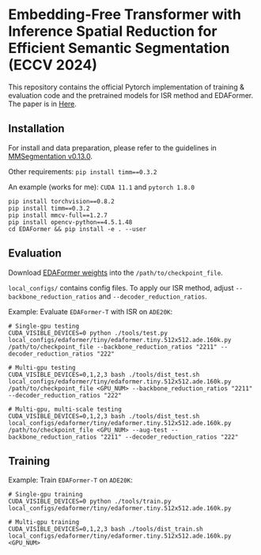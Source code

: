 # Embedding-Free Transformer with Inference Spatial Reduction for Efficient Semantic Segmentation (ECCV 2024)


This repository contains the official Pytorch implementation of training & evaluation code and the pretrained models for ISR method and EDAFormer. The paper is in [Here](https://arxiv.org/abs/2407.17261).


## Installation

For install and data preparation, please refer to the guidelines in [MMSegmentation v0.13.0](https://github.com/open-mmlab/mmsegmentation/tree/v0.13.0).

Other requirements:
```pip install timm==0.3.2```

An example (works for me): ```CUDA 11.1``` and  ```pytorch 1.8.0``` 

```
pip install torchvision==0.8.2
pip install timm==0.3.2
pip install mmcv-full==1.2.7
pip install opencv-python==4.5.1.48
cd EDAFormer && pip install -e . --user
```

## Evaluation
  
Download [EDAFormer weights](https://drive.google.com/drive/u/0/folders/1hiAFQcfH9qd37WOc1_HMB0vKzbY-IWrO) into the `/path/to/checkpoint_file`.

```local_configs/``` contains config files. To apply our ISR method, adjust ```--backbone_reduction_ratios``` and ```--decoder_reduction_ratios```.

Example: Evaluate ```EDAFormer-T``` with ISR on ```ADE20K```:

```
# Single-gpu testing
CUDA_VISIBLE_DEVICES=0 python ./tools/test.py local_configs/edaformer/tiny/edaformer.tiny.512x512.ade.160k.py /path/to/checkpoint_file --backbone_reduction_ratios "2211" --decoder_reduction_ratios "222"

# Multi-gpu testing
CUDA_VISIBLE_DEVICES=0,1,2,3 bash ./tools/dist_test.sh local_configs/edaformer/tiny/edaformer.tiny.512x512.ade.160k.py /path/to/checkpoint_file <GPU_NUM> --backbone_reduction_ratios "2211" --decoder_reduction_ratios "222"

# Multi-gpu, multi-scale testing
CUDA_VISIBLE_DEVICES=0,1,2,3 bash ./tools/dist_test.sh local_configs/edaformer/tiny/edaformer.tiny.512x512.ade.160k.py /path/to/checkpoint_file <GPU_NUM> --aug-test --backbone_reduction_ratios "2211" --decoder_reduction_ratios "222"
```

## Training

Example: Train ```EDAFormer-T``` on ```ADE20K```:

```
# Single-gpu training
CUDA_VISIBLE_DEVICES=0 python ./tools/train.py local_configs/edaformer/tiny/edaformer.tiny.512x512.ade.160k.py 

# Multi-gpu training
CUDA_VISIBLE_DEVICES=0,1,2,3 bash ./tools/dist_train.sh local_configs/edaformer/tiny/edaformer.tiny.512x512.ade.160k.py <GPU_NUM>
```
